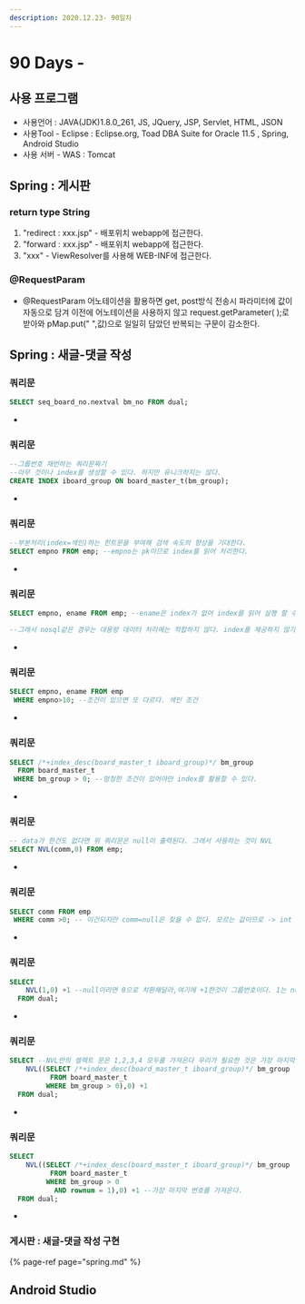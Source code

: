 ```yaml
---
description: 2020.12.23- 90일차
---
```


# 90 Days -

## 사용 프로그램

* 사용언어 : JAVA\(JDK\)1.8.0\_261, JS, JQuery, JSP, Servlet, HTML, JSON
* 사용Tool  - Eclipse : Eclipse.org, Toad DBA Suite for Oracle 11.5 , Spring, Android Studio
* 사용 서버 - WAS : Tomcat

## Spring : 게시판

### return type String

1. "redirect : xxx.jsp" - 배포위치 webapp에 접근한다.
2. "forward : xxx.jsp" - 배포위치 webapp에 접근한다.
3. "xxx" - ViewResolver를 사용해 WEB-INF에 접근한다.

### @RequestParam

* @RequestParam 어노테이션을 활용하면 get, post방식 전송시 파라미터에 값이 자동으로 담겨 이전에 어노테이션을 사용하지 않고 request.getParameter\( \);로 받아와 pMap.put\(" ",값\)으로 일일히 담았던 반복되는 구문이 감소한다.

## Spring : 새글-댓글 작성 

### 쿼리문

```sql
SELECT seq_board_no.nextval bm_no FROM dual;
```

* 
### 쿼리문

```sql
--그룹번호 채번하는 쿼리문짜기
--아무 것이나 index를 생성할 수 있다. 하지만 유니크하지는 않다.
CREATE INDEX iboard_group ON board_master_t(bm_group);
```

* 
### 쿼리문

```sql
--부분처리(index=색인)하는 힌트문을 부여해 검색 속도의 향상을 기대한다.
SELECT empno FROM emp; --empno는 pk이므로 index를 읽어 처리한다.
```

* 
### 쿼리문

```sql
SELECT empno, ename FROM emp; --ename은 index가 없어 index를 읽어 실행 할 수 없다. table을 전체 스캔한다. 데이터가 많을수록 오래걸린다.

--그래서 nosql같은 경우는 대용량 데이터 처리에는 적합하지 않다. index를 제공하지 않기 때문에. local data를 기록하는데 적합하다.
```

* 
### 쿼리문

```sql
SELECT empno, ename FROM emp
 WHERE empno>10; --조건이 있으면 또 다르다. 색인 조건
```

* 
### 쿼리문

```sql
SELECT /*+index_desc(board_master_t iboard_group)*/ bm_group
  FROM board_master_t
 WHERE bm_group > 0; --멍청한 조건이 있어야만 index를 활용할 수 있다.
```

* 
### 쿼리문

```sql
-- data가 한건도 없다면 위 쿼리문은 null이 출력된다. 그래서 사용하는 것이 NVL
SELECT NVL(comm,0) FROM emp;
```

* 
### 쿼리문

```sql
SELECT comm FROM emp
 WHERE comm >0; -- 이건되지만 comm=null은 찾을 수 없다. 모르는 값이므로 -> int result = 0; 결과가 없어 1이 될 수 없다.
```

* 
### 쿼리문

```sql
SELECT
    NVL(1,0) +1 --null이라면 0으로 치환해달라,여기에 +1한것이 그룹번호이다. 1는 null이 아니니 2가 나온다.
  FROM dual;
```

* 
### 쿼리문

```sql
SELECT --NVL안의 셀렉트 문은 1,2,3,4 모두를 가져온다 우리가 필요한 것은 가장 마지막 번호이다.
    NVL((SELECT /*+index_desc(board_master_t iboard_group)*/ bm_group
          FROM board_master_t
         WHERE bm_group > 0),0) +1
  FROM dual;
```

* 
### 쿼리문

```sql
SELECT
    NVL((SELECT /*+index_desc(board_master_t iboard_group)*/ bm_group
          FROM board_master_t
         WHERE bm_group > 0
           AND rownum = 1),0) +1 --가장 마지막 번호를 가져온다.
  FROM dual;
```

* 
###  게시판 : 새글-댓글 작성 구현

{% page-ref page="spring.md" %}

## Android Studio

